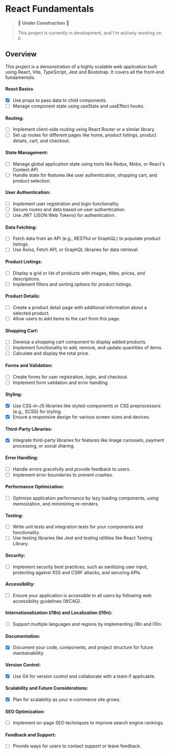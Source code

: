 # React Fundamentals

> 🚧 **Under Construction** 🚧
>
> This project is currently in development, and I'm actively working on it.

## Overview

This project is a demonstration of a highly scalable web application built using React, Vite, TypeScript, Jest and Bootstrap. It covers all the front-end fundamentals.

#### React Basics

- [x] Use props to pass data to child components.
- [ ] Manage component state using useState and useEffect hooks.

#### Routing:

- [ ] Implement client-side routing using React Router or a similar library.
- [ ] Set up routes for different pages like home, product listings, product details, cart, and checkout.

#### State Management:

- [ ] Manage global application state using tools like Redux, Mobx, or React's Context API.
- [ ] Handle state for features like user authentication, shopping cart, and product selection.

#### User Authentication:

- [ ] Implement user registration and login functionality.
- [ ] Secure routes and data based on user authentication.
- [ ] Use JWT (JSON Web Tokens) for authentication.

#### Data Fetching:

- [ ] Fetch data from an API (e.g., RESTful or GraphQL) to populate product listings.
- [ ] Use Axios, Fetch API, or GraphQL libraries for data retrieval.

#### Product Listings:

- [ ] Display a grid or list of products with images, titles, prices, and descriptions.
- [ ] Implement filters and sorting options for product listings.

#### Product Details:

- [ ] Create a product detail page with additional information about a selected product.
- [ ] Allow users to add items to the cart from this page.

#### Shopping Cart:

- [ ] Develop a shopping cart component to display added products.
- [ ] Implement functionality to add, remove, and update quantities of items.
- [ ] Calculate and display the total price.

#### Forms and Validation:

- [ ] Create forms for user registration, login, and checkout.
- [ ] Implement form validation and error handling.

#### Styling:

- [x] Use CSS-in-JS libraries like styled-components or CSS preprocessors (e.g., SCSS) for styling.
- [x] Ensure a responsive design for various screen sizes and devices.

#### Third-Party Libraries:

- [x] Integrate third-party libraries for features like image carousels, payment processing, or social sharing.

#### Error Handling:

- [ ] Handle errors gracefully and provide feedback to users.
- [ ] Implement error boundaries to prevent crashes.

#### Performance Optimization:

- [ ] Optimize application performance by lazy loading components, using memoization, and minimizing re-renders.

#### Testing:

- [ ] Write unit tests and integration tests for your components and functionality.
- [ ] Use testing libraries like Jest and testing utilities like React Testing Library.

#### Security:

- [ ] Implement security best practices, such as sanitizing user input, protecting against XSS and CSRF attacks, and securing APIs.

#### Accessibility:

- [ ] Ensure your application is accessible to all users by following web accessibility guidelines (WCAG).

#### Internationalization (i18n) and Localization (l10n):

- [ ] Support multiple languages and regions by implementing i18n and l10n.

#### Documentation:

- [x] Document your code, components, and project structure for future maintainability.

#### Version Control:

- [x] Use Git for version control and collaborate with a team if applicable.

#### Scalability and Future Considerations:

- [x] Plan for scalability as your e-commerce site grows.

#### SEO Optimization:

- [ ] Implement on-page SEO techniques to improve search engine rankings.

#### Feedback and Support:

- [ ] Provide ways for users to contact support or leave feedback.
